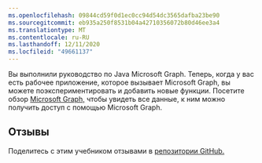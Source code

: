 ```yaml
---
ms.openlocfilehash: 09844cd59f0d1ec0cc94d54dc3565dafba23be90
ms.sourcegitcommit: eb935a250f8531b04a42710356072b80d46ee3a4
ms.translationtype: MT
ms.contentlocale: ru-RU
ms.lasthandoff: 12/11/2020
ms.locfileid: "49661137"
---
```

<!-- markdownlint-disable MD002 MD041 -->

Вы выполнили руководство по Java Microsoft Graph. Теперь, когда у вас есть рабочее приложение, которое вызывает Microsoft Graph, вы можете поэкспериментировать и добавить новые функции. Посетите обзор [Microsoft Graph,](/graph/overview) чтобы увидеть все данные, к ним можно получить доступ с помощью Microsoft Graph.

## <a name="feedback"></a>Отзывы

Поделитесь с этим учебником отзывами в [репозитории GitHub.](https://github.com/microsoftgraph/msgraph-training-java)
